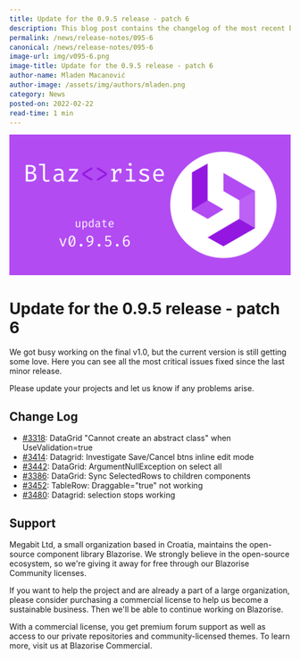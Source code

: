 ```yaml
---
title: Update for the 0.9.5 release - patch 6
description: This blog post contains the changelog of the most recent bug fixes included in the Blazorise v0.9.5.6 release.
permalink: /news/release-notes/095-6
canonical: /news/release-notes/095-6
image-url: img/v095-6.png
image-title: Update for the 0.9.5 release - patch 6
author-name: Mladen Macanović
author-image: /assets/img/authors/mladen.png
category: News
posted-on: 2022-02-22
read-time: 1 min
---
```


![Update for the 0.9.5 release - patch 6](img/v095-6.png)

# Update for the 0.9.5 release - patch 6

We got busy working on the final v1.0, but the current version is still getting some love. Here you can see all the most critical issues fixed since the last minor release.

Please update your projects and let us know if any problems arise.

## Change Log

- [#3318](https://github.com/Megabit/Blazorise/issues/3318): DataGrid "Cannot create an abstract class" when UseValidation=true
- [#3414](https://github.com/Megabit/Blazorise/issues/3414): Datagrid: Investigate Save/Cancel btns inline edit mode
- [#3442](https://github.com/Megabit/Blazorise/issues/3442): DataGrid: ArgumentNullException on select all
- [#3386](https://github.com/Megabit/Blazorise/issues/3386): DataGrid: Sync SelectedRows to children components
- [#3452](https://github.com/Megabit/Blazorise/issues/3452): TableRow: Draggable="true" not working
- [#3480](https://github.com/Megabit/Blazorise/issues/3480): Datagrid: selection stops working

## Support

Megabit Ltd, a small organization based in Croatia, maintains the open-source component library Blazorise. We strongly believe in the open-source ecosystem, so we're giving it away for free through our Blazorise Community licenses.

If you want to help the project and are already a part of a large organization, please consider purchasing a commercial license to help us become a sustainable business. Then we'll be able to continue working on Blazorise.

With a commercial license, you get premium forum support as well as access to our private repositories and community-licensed themes. To learn more, visit us at Blazorise Commercial.
